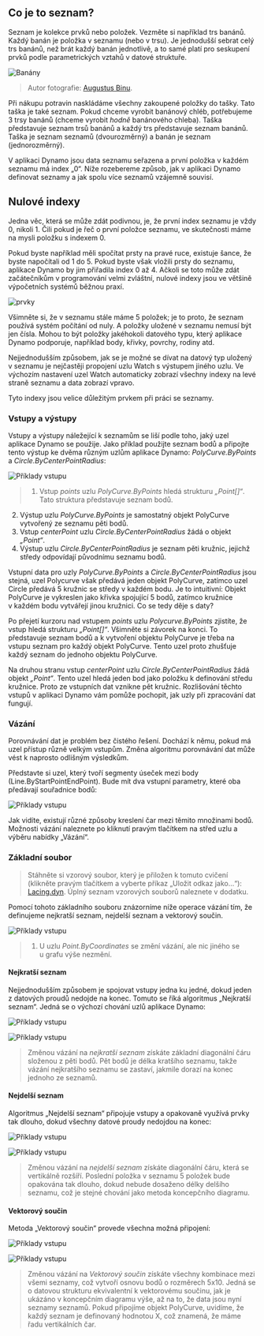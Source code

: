

## Co je to seznam?

Seznam je kolekce prvků nebo položek. Vezměte si například trs banánů. Každý banán je položka v seznamu (nebo v trsu). Je jednodušší sebrat celý trs banánů, než brát každý banán jednotlivě, a to samé platí pro seskupení prvků podle parametrických vztahů v datové struktuře.

![Banány](images/6-1/Bananas_white_background_DS.jpg)

> Autor fotografie: [Augustus Binu](https://commons.wikimedia.org/wiki/File:Bananas_white_background_DS.jpg?fastcci_from=11404890&c1=11404890&d1=15&s=200&a=list).

Při nákupu potravin naskládáme všechny zakoupené položky do tašky. Tato taška je také seznam. Pokud chceme vyrobit banánový chléb, potřebujeme 3 trsy banánů (chceme vyrobit *hodně* banánového chleba). Taška představuje seznam trsů banánů a každý trs představuje seznam banánů. Taška je seznam seznamů (dvourozměrný) a banán je seznam (jednorozměrný).

V aplikaci Dynamo jsou data seznamu seřazena a první položka v každém seznamu má index „0“. Níže rozebereme způsob, jak v aplikaci Dynamo definovat seznamy a jak spolu více seznamů vzájemně souvisí.

## Nulové indexy

Jedna věc, která se může zdát podivnou, je, že první index seznamu je vždy 0, nikoli 1. Čili pokud je řeč o první položce seznamu, ve skutečnosti máme na mysli položku s indexem 0.

Pokud byste například měli spočítat prsty na pravé ruce, existuje šance, že byste napočítali od 1 do 5. Pokud byste však vložili prsty do seznamu, aplikace Dynamo by jim přiřadila index 0 až 4. Ačkoli se toto může zdát začátečníkům v programování velmi zvláštní, nulové indexy jsou ve většině výpočetních systémů běžnou praxí.

![prvky](images/6-1/items.jpg)

Všimněte si, že v seznamu stále máme 5 položek; je to proto, že seznam používá systém počítání od nuly. A položky uložené v seznamu nemusí být jen čísla. Mohou to být položky jakéhokoli datového typu, který aplikace Dynamo podporuje, například body, křivky, povrchy, rodiny atd.

Nejjednodušším způsobem, jak se je možné se dívat na datový typ uložený v seznamu je nejčastěji propojení uzlu Watch s výstupem jiného uzlu. Ve výchozím nastavení uzel Watch automaticky zobrazí všechny indexy na levé straně seznamu a data zobrazí vpravo.

Tyto indexy jsou velice důležitým prvkem při práci se seznamy.

### Vstupy a výstupy

Vstupy a výstupy náležející k seznamům se liší podle toho, jaký uzel aplikace Dynamo se použije. Jako příklad použijte seznam bodů a připojte tento výstup ke dvěma různým uzlům aplikace Dynamo: *PolyCurve.ByPoints* a *Circle.ByCenterPointRadius*:

![Příklady vstupu](images/6-2/PolyCurve.Inputs.jpg)

> 1. Vstup *points* uzlu *PolyCurve.ByPoints* hledá strukturu *„Point[]“*. Tato struktura představuje seznam bodů.
2. Výstup uzlu *PolyCurve.ByPoints* je samostatný objekt PolyCurve vytvořený ze seznamu pěti bodů.
3. Vstup *centerPoint* uzlu *Circle.ByCenterPointRadius* žádá o objekt *„Point“*.
4. Výstup uzlu *Circle.ByCenterPointRadius* je seznam pěti kružnic, jejichž středy odpovídají původnímu seznamu bodů.

Vstupní data pro uzly *PolyCurve.ByPoints* a *Circle.ByCenterPointRadius* jsou stejná, uzel Polycurve však předává jeden objekt PolyCurve, zatímco uzel Circle předává 5 kružnic se středy v každém bodu. Je to intuitivní: Objekt PolyCurve je vykreslen jako křivka spojující 5 bodů, zatímco kružnice v každém bodu vytvářejí jinou kružnici. Co se tedy děje s daty?

Po přejetí kurzoru nad vstupem *points* uzlu *Polycurve.ByPoints* zjistíte, že vstup hledá strukturu *„Point[]“*. Všimněte si závorek na konci. To představuje seznam bodů a k vytvoření objektu PolyCurve je třeba na vstupu seznam pro každý objekt PolyCurve. Tento uzel proto zhušťuje každý seznam do jednoho objektu PolyCurve.

Na druhou stranu vstup *centerPoint* uzlu *Circle.ByCenterPointRadius* žádá objekt *„Point“*. Tento uzel hledá jeden bod jako položku k definování středu kružnice. Proto ze vstupních dat vznikne pět kružnic. Rozlišování těchto vstupů v aplikaci Dynamo vám pomůže pochopit, jak uzly při zpracování dat fungují.

### Vázání

Porovnávání dat je problém bez čistého řešení. Dochází k němu, pokud má uzel přístup různě velkým vstupům. Změna algoritmu porovnávání dat může vést k naprosto odlišným výsledkům.

Představte si uzel, který tvoří segmenty úseček mezi body (Line.ByStartPointEndPoint). Bude mít dva vstupní parametry, které oba předávají souřadnice bodů:

![Příklady vstupu](images/6-1/laceBase.jpg)

Jak vidíte, existují různé způsoby kreslení čar mezi těmito množinami bodů. Možnosti vázání naleznete po kliknutí pravým tlačítkem na střed uzlu a výběru nabídky „Vázání“.

### Základní soubor

> Stáhněte si vzorový soubor, který je přiložen k tomuto cvičení (klikněte pravým tlačítkem a vyberte příkaz „Uložit odkaz jako...“): [Lacing.dyn](datasets/6-1/Lacing.dyn). Úplný seznam vzorových souborů naleznete v dodatku.

Pomocí tohoto základního souboru znázorníme níže operace vázání tím, že definujeme nejkratší seznam, nejdelší seznam a vektorový součin.

![Příklady vstupu](images/6-1/lacing.jpg)

> 1. U uzlu *Point.ByCoordinates* se změní vázání, ale nic jiného se u grafu výše nezmění.

#### Nejkratší seznam

Nejjednodušším způsobem je spojovat vstupy jedna ku jedné, dokud jeden z datových proudů nedojde na konec. Tomuto se říká algoritmus „Nejkratší seznam“. Jedná se o výchozí chování uzlů aplikace Dynamo:

![Příklady vstupu](images/6-1/shortestListDiagram.jpg)

![Příklady vstupu](images/6-1/shortestList.jpg)

> Změnou vázání na *nejkratší seznam* získáte základní diagonální čáru složenou z pěti bodů. Pět bodů je délka kratšího seznamu, takže vázání nejkratšího seznamu se zastaví, jakmile dorazí na konec jednoho ze seznamů.

#### Nejdelší seznam

Algoritmus „Nejdelší seznam“ připojuje vstupy a opakovaně využívá prvky tak dlouho, dokud všechny datové proudy nedojdou na konec:

![Příklady vstupu](images/6-1/longestListDiagram.jpg)

![Příklady vstupu](images/6-1/longestList.jpg)

> Změnou vázání na *nejdelší seznam* získáte diagonální čáru, která se vertikálně rozšíří. Poslední položka v seznamu 5 položek bude opakována tak dlouho, dokud nebude dosaženo délky delšího seznamu, což je stejné chování jako metoda koncepčního diagramu.

#### Vektorový součin

Metoda „Vektorový součin“ provede všechna možná připojení:

![Příklady vstupu](images/6-1/crossProductDiagram.jpg)

![Příklady vstupu](images/6-1/crossProduct.jpg)

> Změnou vázání na *Vektorový součin* získáte všechny kombinace mezi všemi seznamy, což vytvoří osnovu bodů o rozměrech 5x10. Jedná se o datovou strukturu ekvivalentní k vektorovému součinu, jak je ukázáno v koncepčním diagramu výše, až na to, že data jsou nyní seznamy seznamů. Pokud připojíme objekt PolyCurve, uvidíme, že každý seznam je definovaný hodnotou X, což znamená, že máme řadu vertikálních čar.


